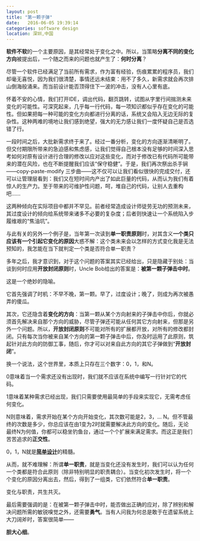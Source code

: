 ```yaml
---
layout: post
title: "第一颗子弹"
date:   2016-06-05 19:39:14
categories: software design
location: 深圳,中国
---
```


**软件不软**的一个主要原因，是其经常处于变化之中。所以，当策略**分离不同的变化方向**被提出后，一个随之而来的问题也就产生了：**何时分离**？

尽管一个软件已经满足了当前所有需求，作为富有经验，伤痕累累的程序员，我们却毫无喜悦，因为我们很清楚，事情还远未结束：用不了多久，新需求就会再次排山倒海般涌来。而当前设计能否顶得住下一波的冲击，没有人心里有底。

怀着不安的心情，我们打开IDE，调出代码，翻页跳转，试图从字里行间揣测未来变化的可能性。可深究起来，几乎每一行代码，每一项知识都似乎存在变化的可能性。但如果把每一种可能的变化方向都进行分离的话，系统又会陷入无边无际的复杂性。这种两难的境地让我们感到绝望，强大的无力感让我们一度怀疑自己是否选错了行。

一段时间之后，大批新需求终于来了。经过一番分析，变化的方向逐渐清晰明了。但交付期限所带来的急迫感和焦虑感，让我们觉得自己根本没有足够的时间深入思考如何对原有设计进行合理的修改以应对这些变化，而对于修改已有代码所可能带来的潜在风险，也在不断提醒我们应该“保守稳健”。于是，我们再次祭出杀手锏——copy-paste-modify 三步曲——这不仅可以让我们看似很快的完成交付，还可以让管理层看到：我们又在短时间内产出了如此巨量的代码，从而认为我们有着惊人的生产力。至于带来的可维护性问题，呵，堆自己的代码，让别人去重构吧……

这两种倾向在实际项目中都并不罕见。前者经常造成设计师徒劳无功的预测未来，其过度设计的倾向给系统带来诸多不必要的复杂度；后者则快速让一个系统陷入步履维艰的“焦油坑”。

与此有关的另外一个例子是，当年第一次读到**单一职责原则**时，对其含义**一个类只应该有一个引起它变化的原因**大惑不解：这个类未来会以怎样的方式变化我是无法预知的，我怎能在当下就判定一个类是否符合单一职责？

多年之后，我才意识到，对于这个问题的答案其实已经给出，只是隐藏于别处：当谈到何时应用**开放封闭原则**时，Uncle Bob给出的答案是：**被第一颗子弹击中时**。

这是一个绝妙的隐喻。

它首先强调了时机：不早不晚，第一颗。早了，过度设计；晚了，则成为再次被愚弄的傻瓜。

其次，它还隐含着**变化的方向**：当第一颗从某个方向射来的子弹击中你后，你就必须首先解决来自那个方向的威胁，尽管子弹还可能从任何其它方向射来，但那是另外一个问题。所以，**开放封闭原则**不可能对所有的扩展都开放，对所有的修改都封闭。只有每次当你被来自某个方向的第一颗子弹击中后，你及时运用了此原则，筑起针对此方向的防御工事，随后，你才可以对来自此方向的其它子弹做到“**开放封闭**”。

换一个说法，这个世界里，本质上只存在三个数字：0，1，和N。

0意味着当一个需求还没有出现时，我们就不应该在系统中编写一行针对它的代码。

1意味着某种需求已经出现，我们只需要使用最简单的手段来实现它，无需考虑任何变化。

N则意味着，需求开始在某个方向开始变化，其次数可能是2，3，... N。但不管最终的次数是多少，你总应该在由1变为2时就需要解决此方向的变化。随后，无论最终N为何值，你都可以稳坐钓鱼台，通过一个个扩展来满足需求。而这正是我们苦苦追求的**正交性**。

0，1，N就是[**简单设计**](http://godsme.github.io/software/design/2016/05/28/simple-design/)的精髓。

从而，就不难理解：所谓**单一职责**，就是当变化还没有发生时，我们可以认为任何一个类都是符合此原则（除非特别明显的职责耦合）。当变化初次发生时，将一个个变化的原因分离出去，然后，得到了一组类，它们依然符合**单一职责**。

变化与职责，共生共灭。

最后需要强调的是：在被第一颗子弹击中时，能否做出正确的应对，除了辨别和解决问题所需的敏锐嗅觉之外，还需要**勇气**。当有人问我为何总是敢于在遗留系统上大刀阔斧时，答案很简单——

**胆大心细**。

